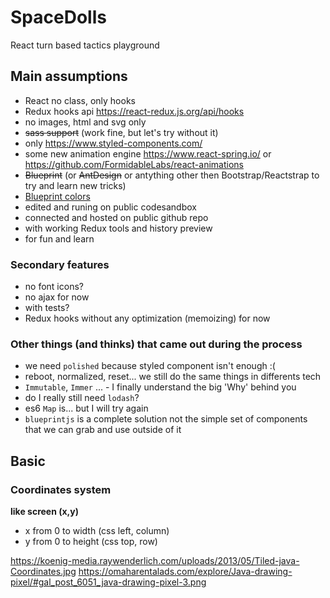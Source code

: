 # SpaceDolls

React turn based tactics playground

## Main assumptions

- React no class, only hooks
- Redux hooks api https://react-redux.js.org/api/hooks
- no images, html and svg only
- ~~sass support~~ (work fine, but let's try without it)
- only https://www.styled-components.com/
- some new animation engine https://www.react-spring.io/ or https://github.com/FormidableLabs/react-animations
- ~~Blueprint~~ (or ~~AntDesign~~ or antything other then Bootstrap/Reactstrap to try and learn new tricks)
- [Blueprint colors](https://blueprintjs.com/docs/#core/colors)
- edited and runing on public codesandbox
- connected and hosted on public github repo
- with working Redux tools and history preview
- for fun and learn

### Secondary features

- no font icons?
- no ajax for now
- with tests?
- Redux hooks without any optimization (memoizing) for now

### Other things (and thinks) that came out during the process

- we need `polished` because styled component isn't enough :(
- reboot, normalized, reset... we still do the same things in differents tech
- `Immutable`, `Immer` ... - I finally understand the big 'Why' behind you
- do I really still need `lodash`?
- es6 `Map` is... but I will try again
- `blueprintjs` is a complete solution not the simple set of components that we can grab and use outside of it

## Basic

### Coordinates system

**like screen (x,y)**

- x from 0 to width (css left, column)
- y from 0 to height (css top, row)

https://koenig-media.raywenderlich.com/uploads/2013/05/Tiled-java-Coordinates.jpg
https://omaharentalads.com/explore/Java-drawing-pixel/#gal_post_6051_java-drawing-pixel-3.png
